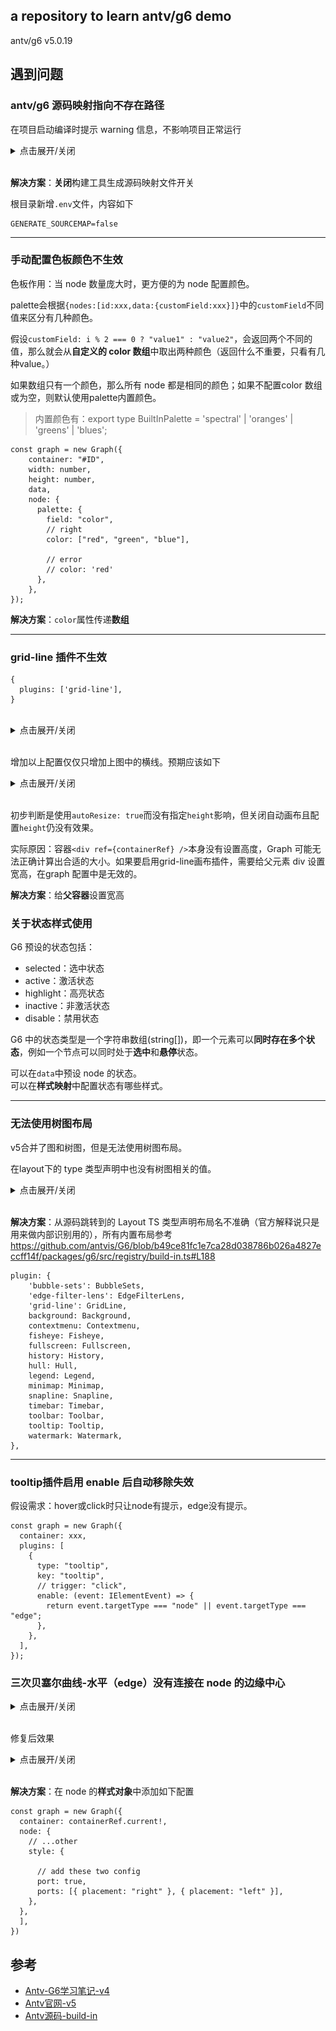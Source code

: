 ## a repository to learn antv/g6 demo

antv/g6 v5.0.19

## 遇到问题

### antv/g6 源码映射指向不存在路径


在项目启动编译时提示 warning 信息，不影响项目正常运行


<details>
<summary>点击展开/关闭</summary>

![source-mapping-error.png](./public/assets/source-mapping-error.png)

</details>  

<br/>

**解决方案**：**关闭**构建工具生成源码映射文件开关  

根目录新增`.env`文件，内容如下
```
GENERATE_SOURCEMAP=false
```

---

### 手动配置色板颜色不生效

色板作用：当 node 数量庞大时，更方便的为 node 配置颜色。

palette会根据`{nodes:[id:xxx,data:{customField:xxx}]}`中的`customField`不同值来区分有几种颜色。

假设`customField: i % 2 === 0 ? "value1" : "value2"`，会返回两个不同的值，那么就会从**自定义的 color 数组**中取出两种颜色（返回什么不重要，只看有几种value。） 

如果数组只有一个颜色，那么所有 node 都是相同的颜色；如果不配置color 数组或为空，则默认使用palette内置颜色。

> 内置颜色有：export type BuiltInPalette = 'spectral' | 'oranges' | 'greens' | 'blues';

```tsx
const graph = new Graph({
    container: "#ID",
    width: number,
    height: number,
    data,
    node: {
      palette: {
        field: "color",
        // right
        color: ["red", "green", "blue"],

        // error
        // color: 'red'
      },
    },
});
```
**解决方案**：`color`属性传递**数组**

---

### grid-line 插件不生效

```tsx
{
  plugins: ['grid-line'],
}
```
<br/>

<details>
<summary>点击展开/关闭</summary>

![grid-line-not-take-effect.png](./public/assets/grid-line-not-take-effect.png)

</details>

<br/>

增加以上配置仅仅只增加上图中的横线。预期应该如下


<details>
<summary>点击展开/关闭</summary>

![grid-line-not-take-effect.png](./public/assets/grid-line-effect.png)

</details>

<br/>


初步判断是使用`autoResize: true`而没有指定`height`影响，但关闭自动画布且配置`height`仍没有效果。

实际原因：容器`<div ref={containerRef} />`本身没有设置高度，Graph 可能无法正确计算出合适的大小。如果要启用grid-line画布插件，需要给父元素 div 设置宽高，在graph 配置中是无效的。

**解决方案**：给**父容器**设置宽高

### 关于状态样式使用

G6 预设的状态包括：

- selected：选中状态
- active：激活状态
- highlight：高亮状态
- inactive：非激活状态
- disable：禁用状态

G6 中的状态类型是一个字符串数组(string[])，即一个元素可以**同时存在多个状态**，例如一个节点可以同时处于**选中**和**悬停**状态。

可以在`data`中预设 node 的状态。  
可以在**样式映射**中配置状态有哪些样式。

--- 

### 无法使用树图布局

v5合并了图和树图，但是无法使用树图布局。

在layout下的 type 类型声明中也没有树图相关的值。

<details>
<summary>点击展开/关闭</summary>

![layout-type.png](./public/assets/layout-type.png)

![gforce-layout-not-register.png](./public/assets/layout-not-register.png)

</details>

<br/>


**解决方案**：从源码跳转到的 Layout TS 类型声明布局名不准确（官方解释说只是用来做内部识别用的），所有内置布局参考 https://github.com/antvis/G6/blob/b49ce81fc1e7ca28d038786b026a4827eccff14f/packages/g6/src/registry/build-in.ts#L188

```
plugin: {
    'bubble-sets': BubbleSets,
    'edge-filter-lens': EdgeFilterLens,
    'grid-line': GridLine,
    background: Background,
    contextmenu: Contextmenu,
    fisheye: Fisheye,
    fullscreen: Fullscreen,
    history: History,
    hull: Hull,
    legend: Legend,
    minimap: Minimap,
    snapline: Snapline,
    timebar: Timebar,
    toolbar: Toolbar,
    tooltip: Tooltip,
    watermark: Watermark,
},
```
---

### tooltip插件启用 enable 后自动移除失效

假设需求：hover或click时只让node有提示，edge没有提示。

```tsx
const graph = new Graph({
  container: xxx,
  plugins: [
    {
      type: "tooltip",
      key: "tooltip",
      // trigger: "click",
      enable: (event: IElementEvent) => {
        return event.targetType === "node" || event.targetType === "edge";
      },
    },
  ],
});
```

### 三次贝塞尔曲线-水平（edge）没有连接在 node 的边缘中心


<details>
<summary>点击展开/关闭</summary>

![edge-not-in-center.png](./public/assets/edge-not-in-center.png)

</details>  

<br/>

修复后效果

<details>
<summary>点击展开/关闭</summary>

![edge-in-center.png](./public/assets/edge-in-center.png)

</details>

<br/>

**解决方案**：在 node 的**样式对象**中添加如下配置

```tsx
const graph = new Graph({
  container: containerRef.current!,
  node: {
    // ...other
    style: {

      // add these two config 
      port: true,
      ports: [{ placement: "right" }, { placement: "left" }],
    },
  },
  ],
})
```

## 参考
- [Antv-G6学习笔记-v4](https://github.com/puxiao/notes/blob/master/Antv-G6%E5%AD%A6%E4%B9%A0%E7%AC%94%E8%AE%B0.md)  
- [Antv官网-v5](https://g6-next.antv.antgroup.com/)
- [Antv源码-build-in](https://github.com/antvis/G6/blob/v5/packages/g6/src/registry/build-in.ts)